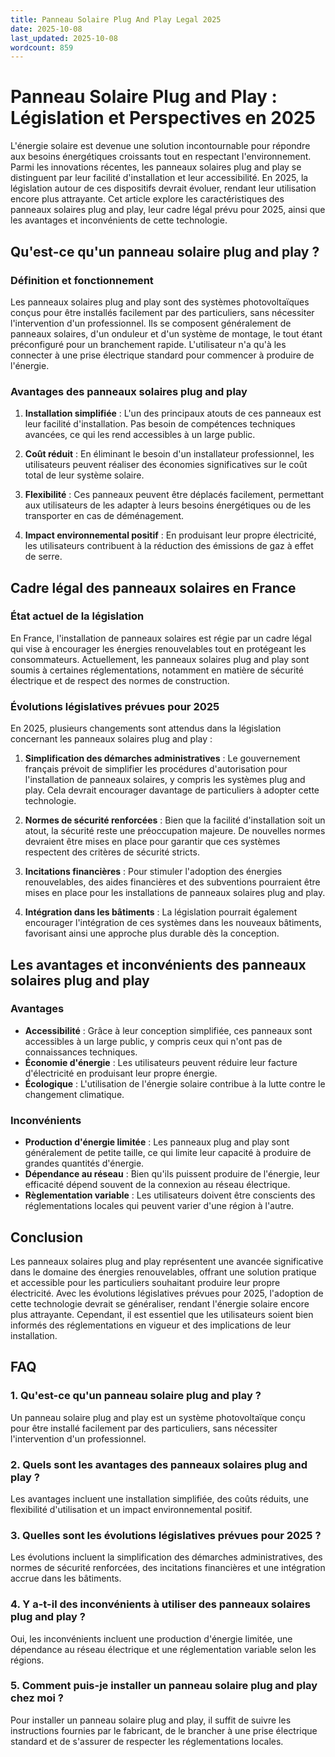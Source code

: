 ```yaml
---
title: Panneau Solaire Plug And Play Legal 2025
date: 2025-10-08
last_updated: 2025-10-08
wordcount: 859
---
```


# Panneau Solaire Plug and Play : Législation et Perspectives en 2025

L'énergie solaire est devenue une solution incontournable pour répondre aux besoins énergétiques croissants tout en respectant l'environnement. Parmi les innovations récentes, les panneaux solaires plug and play se distinguent par leur facilité d'installation et leur accessibilité. En 2025, la législation autour de ces dispositifs devrait évoluer, rendant leur utilisation encore plus attrayante. Cet article explore les caractéristiques des panneaux solaires plug and play, leur cadre légal prévu pour 2025, ainsi que les avantages et inconvénients de cette technologie.

## Qu'est-ce qu'un panneau solaire plug and play ?

### Définition et fonctionnement

Les panneaux solaires plug and play sont des systèmes photovoltaïques conçus pour être installés facilement par des particuliers, sans nécessiter l'intervention d'un professionnel. Ils se composent généralement de panneaux solaires, d'un onduleur et d'un système de montage, le tout étant préconfiguré pour un branchement rapide. L'utilisateur n'a qu'à les connecter à une prise électrique standard pour commencer à produire de l'énergie.

### Avantages des panneaux solaires plug and play

1. **Installation simplifiée** : L'un des principaux atouts de ces panneaux est leur facilité d'installation. Pas besoin de compétences techniques avancées, ce qui les rend accessibles à un large public.
   
2. **Coût réduit** : En éliminant le besoin d'un installateur professionnel, les utilisateurs peuvent réaliser des économies significatives sur le coût total de leur système solaire.

3. **Flexibilité** : Ces panneaux peuvent être déplacés facilement, permettant aux utilisateurs de les adapter à leurs besoins énergétiques ou de les transporter en cas de déménagement.

4. **Impact environnemental positif** : En produisant leur propre électricité, les utilisateurs contribuent à la réduction des émissions de gaz à effet de serre.

## Cadre légal des panneaux solaires en France

### État actuel de la législation

En France, l'installation de panneaux solaires est régie par un cadre légal qui vise à encourager les énergies renouvelables tout en protégeant les consommateurs. Actuellement, les panneaux solaires plug and play sont soumis à certaines réglementations, notamment en matière de sécurité électrique et de respect des normes de construction.

### Évolutions législatives prévues pour 2025

En 2025, plusieurs changements sont attendus dans la législation concernant les panneaux solaires plug and play :

1. **Simplification des démarches administratives** : Le gouvernement français prévoit de simplifier les procédures d'autorisation pour l'installation de panneaux solaires, y compris les systèmes plug and play. Cela devrait encourager davantage de particuliers à adopter cette technologie.

2. **Normes de sécurité renforcées** : Bien que la facilité d'installation soit un atout, la sécurité reste une préoccupation majeure. De nouvelles normes devraient être mises en place pour garantir que ces systèmes respectent des critères de sécurité stricts.

3. **Incitations financières** : Pour stimuler l'adoption des énergies renouvelables, des aides financières et des subventions pourraient être mises en place pour les installations de panneaux solaires plug and play.

4. **Intégration dans les bâtiments** : La législation pourrait également encourager l'intégration de ces systèmes dans les nouveaux bâtiments, favorisant ainsi une approche plus durable dès la conception.

## Les avantages et inconvénients des panneaux solaires plug and play

### Avantages

- **Accessibilité** : Grâce à leur conception simplifiée, ces panneaux sont accessibles à un large public, y compris ceux qui n'ont pas de connaissances techniques.
- **Économie d'énergie** : Les utilisateurs peuvent réduire leur facture d'électricité en produisant leur propre énergie.
- **Écologique** : L'utilisation de l'énergie solaire contribue à la lutte contre le changement climatique.

### Inconvénients

- **Production d'énergie limitée** : Les panneaux plug and play sont généralement de petite taille, ce qui limite leur capacité à produire de grandes quantités d'énergie.
- **Dépendance au réseau** : Bien qu'ils puissent produire de l'énergie, leur efficacité dépend souvent de la connexion au réseau électrique.
- **Règlementation variable** : Les utilisateurs doivent être conscients des réglementations locales qui peuvent varier d'une région à l'autre.

## Conclusion

Les panneaux solaires plug and play représentent une avancée significative dans le domaine des énergies renouvelables, offrant une solution pratique et accessible pour les particuliers souhaitant produire leur propre électricité. Avec les évolutions législatives prévues pour 2025, l'adoption de cette technologie devrait se généraliser, rendant l'énergie solaire encore plus attrayante. Cependant, il est essentiel que les utilisateurs soient bien informés des réglementations en vigueur et des implications de leur installation.

## FAQ

### 1. Qu'est-ce qu'un panneau solaire plug and play ?

Un panneau solaire plug and play est un système photovoltaïque conçu pour être installé facilement par des particuliers, sans nécessiter l'intervention d'un professionnel.

### 2. Quels sont les avantages des panneaux solaires plug and play ?

Les avantages incluent une installation simplifiée, des coûts réduits, une flexibilité d'utilisation et un impact environnemental positif.

### 3. Quelles sont les évolutions législatives prévues pour 2025 ?

Les évolutions incluent la simplification des démarches administratives, des normes de sécurité renforcées, des incitations financières et une intégration accrue dans les bâtiments.

### 4. Y a-t-il des inconvénients à utiliser des panneaux solaires plug and play ?

Oui, les inconvénients incluent une production d'énergie limitée, une dépendance au réseau électrique et une réglementation variable selon les régions.

### 5. Comment puis-je installer un panneau solaire plug and play chez moi ?

Pour installer un panneau solaire plug and play, il suffit de suivre les instructions fournies par le fabricant, de le brancher à une prise électrique standard et de s'assurer de respecter les réglementations locales.